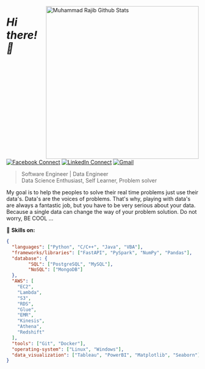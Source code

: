 [<img align="right" width="400" src="https://github-readme-stats.vercel.app/api?username=muhammad-rajib&&show_icons=true&theme=tokyonight&count_private=true" alt="Muhammad Rajib Github Stats"/>](https://github.com/muhammad-rajib)

# *Hi there! 👋*

[![Facebook Connect](https://img.shields.io/badge/Facebook-1877F2?style=for-the-badge&logo=facebook&logoColor=white)](https://www.facebook.com/muhammadrajib8521/)
[![LinkedIn Connect](https://img.shields.io/badge/LinkedIn-0077B5?style=for-the-badge&logo=linkedin&logoColor=white)](https://www.linkedin.com/in/muhammad-rajib-5369921b7/)
[![Gmail](https://img.shields.io/badge/Gmail-D14836?style=for-the-badge&logo=gmail&logoColor=white)](mailto:rajibhossain8521@gmail.com?subject=From%20GitHub&&body=Hi,%20there.%20Found%20you%20on%20GitHub!%20Let's%20talk%20about...)

> Software Engineer | Data Engineer <br/>
> Data Science Enthusiast, Self Learner, Problem solver

My goal is to help the peoples to solve their real time problems just use their data's. Data's are the voices of problems. That's why, playing with data's are always a fantastic job, but you have to be very serious about your data. Because a single data can change the way of your problem solution. Do not worry, BE COOL ...

🔭 <b>Skills on:</b>
```json
{
  "languages": ["Python", "C/C++", "Java", "VBA"],
  "frameworks/libraries": ["FastAPI", "PySpark", "NumPy", "Pandas"],
  "database": {
        "SQL": ["PostgreSQL", "MySQL"],
        "NoSQL": ["MongoDB"]
  },
  "AWS": [
    "EC2",
    "Lambda",
    "S3",
    "RDS",
    "Glue",
    "EMR",
    "Kinesis",
    "Athena",
    "Redshift"
  ],
  "tools": ["Git", "Docker"],
  "operating-system": ["Linux", "Windows"],
  "data_visualization": ["Tableau", "PowerBI", "Matplotlib", "Seaborn"]
}
```
